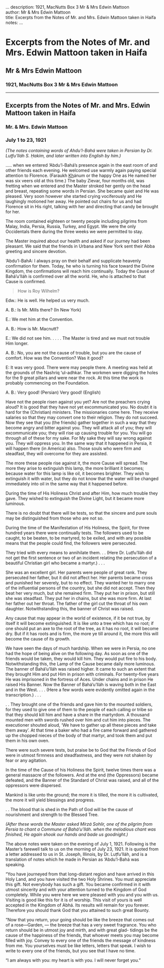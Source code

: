 ...
description: 1921, MacNutts Box 3 Mr & Mrs Edwin Mattoon  
author: Mr & Mrs Edwin Mattoon  
title: Excerpts from the Notes of Mr. and Mrs. Edwin Mattoon taken in Haifa 
notes:
...


# Excerpts from the Notes of Mr. and Mrs. Edwin Mattoon taken in Haifa  
## Mr & Mrs Edwin Mattoon  
### 1921, MacNutts Box 3 Mr & Mrs Edwin Mattoon  

------




## Excerpts from the Notes of Mr. and Mrs. Edwin Mattoon taken in Haifa

### Mr. & Mrs. Edwin Mattoon

### July 1 to 23, 1921

*(The notes containing words of Ahdu’l-Bahá were taken in Persian by Dr. Luṭfu’lláh S. Ḥakím, and later written into English by him.)*  

..... when we entered ‘Abdu’l-Bahá’s presence again in the east room of and other friends each evening. He welcomed use warmly again paying special attention to Florence. (Faraukh <u>Kh</u>ánum or the happy One as He named her was six veers old at this time.) The baby Zievar, four months old, was fretting when we entered and the Master stroked her gently on the head and breast, repeating some words in Persian. She became quiet and He was pleased. Very soon however she started crying vociferously and He laughingly motioned her away. He pointed out chairs for us and had Florence sit in His right, talking with her and directing that candy be brought for her.  

The room contained eighteen or twenty people including pilgrims from Malay, India, Persia, Russia, Turkey, and Egypt. We were the only Occidentals there during the three weeks we were permitted to stay.  

The Master inquired about our health and asked if our journey had been pleasant. We said that the friends in Urbana and New York sent their Abba greeting and sincere devotion.  

‘Abdu’l-BahA: I always pray on their behalf and supplicate heavenly confirmation for them. Today, he who is turning his face toward the Divine Kingdom, the confirmations will reach him continually. Today the Cause of Bahá’u’lláh is confirmed over all the world. He, who is attached to that Cause is confirmed.  

> How is Roy Wilhelm?
>   
Edw.: He is well. He helped us very much.
>   
A. B.: Is Mr. Mills there? (In New York)
>   
E.: We met him at the Convention.
>   
A. B.: How is Mr. Macnutt?
>   
E.: We did not see him. . . . . The Master is tired and we must not trouble Him longer.
>   
A. B.: No, you are not the cause of trouble, but you are the cause of comfort. How was the Convention? Was it good?
>   
E: It was very good. There were may people there. A meeting was held at the grounds of the Nashriq ‘ul-adhkar. The workmen were digging the holes for the 9 great pillars and were near the rock. At this time the work is probably commencing on the Foundation.
>   
A. B.: Very good! (Persian) Very good! (English)

Have not the people risen against you yet? Are not the preachers crying aloud? It is good that they have not yet excommunicated you. No doubt it is hard for the (Christian) ministers. The missionaries come here. They receive salaries so that they may convert one to their religion. They do not succeed. Now they see that you (the friends) gather together in such a way that they become angry and bitter against you. They will attack all of you; they will excommunicate you; they will rise up causing trouble for you. You will go through all of these for my sake. For My sake they will say wrong against you. They will oppress you. In the same way that it happened in Persia, it will happen there (in America) also. Those souls who were firm and steadfast, they will overcome for they are assisted.  

The more these people rise against it, the more Cause will spread. The more they arise to extinguish this lamp, the more brilliant it becomes; because water for this lamp is like oil, it becomes brighter. They wish to extinguish it with water, but they do not know that the water will be changed immediately into oil in the same way that it happened before.  

During the time of His Holiness Christ and after Him, how much trouble they gave. They wished to extinguish the Divine Light, but it became more luminous.  

There is no doubt that there will be tests, so that the sincere and pure souls may be distinguished from those who are not so.  

During the time of the Manifestation of His Holiness, the Spirit, for three hundred years there were continually tests. The followers used to be caught, to be beaten, to be martyred, to be exiled, and with any possible means that the people could find, the followers were persecuted.  

They tried with every means to annihilate them. . . (Here Dr. Luṭfu’lláh did not get the first sentence or two of an incident relating the persecution of a beautiful Christian girl who became a martyr.) . . .  

She was an excellent girl. Her parents were people of great rank. They persecuted her father, but it did not affect her. Her parents became cross and punished her severely, but to no effect. They wanted her to marry one of the influential persons of the country, but she did not accept. Then they beat her very much, but she remained firm. They put her in prison, but still she was steadfast. They put her in chains, but she was more firm. At last her father out her throat. The father of the girl cut the throat of his own daughter. Notwithstanding this, the banner of Christ was raised.  

Any cause that may appear in the world of existence, if it be not true, by itself it will become extinguished. It is like unto a tree which has no root; if one should put an axe to the root of the tree, as it has no root, it will become dry. But if it has roots and is firm, the more ye till around it, the more this will become the cause of its growth.  

We have seen the days of much hardship. When we were in Persia, no one had the hope of being alive on the following day. As soon as one of the friends would be taken, they would kill him. They would put fire to his body. Notwithstanding this, the Lamp of the Cause became daily more luminous. The banner of Bahá’u’lláh was raised higher. It came to such an extent that they brought Him and put Him in prison with criminals. For twenty-five years He was imprisoned in the fortress of Aces. Under chains and in prison He raised His Banner. Now the Banner of Bahá’u’lláh is waving both in the East and in the West. . . . (Here a few words were evidently omitted again in the transcription.) . . .  

. . They brought one of the friends and gave him to the mounted soldiers, for they used to give one of them to the people of each calling or tribe so that they should kill him and have a share in the martyrdom. A thousand mounted men with swords rushed over him and cut him into pieces. The executioner shouted aloud, ‘We have to gather up all these pieces and take them away’. At that time a baker who had a fire came forward and gathered up the chopped nieces of the body of that martyr, and took them and put them in his own oven.  

There were such severe tests, but praise be to God that the Friends of God were in utmost firmness and steadfastness, and they were not shaken by fear or any agitation.  

In the time of the Cause of his Holiness the Spirit, twelve times there was a general massacre of the followers. And at the end (the Oppressors) became defeated, and the Banner of the Standard of Christ was raised, and all of the oppressors were dispersed.  

Mankind is like unto the ground; the more it is tilled, the more it is cultivated, the more it will yield blessings and progress.  

. . The blood that is shed in the Path of God will be the cause of nourishment and strength to the Blessed Tree.  

*(After these words the Master asked Mírzá Sohlir, one of the pilgrim from Persia to chant a Commune of Bahá’u’lláh. when the melodious chant was finished, He again shook our hands and bade us goodnight.)*  

The above notes were taken on the evening of July 1, 1921. Following is the Master’s farewell talk to us on the morning of July 23, 1921. It is quoted from a letter addressed to us in St. Joseph, Illinois, by Dr. Luṭfu’lláh, and is a translation of notes which he made in Persian as ‘Abdu’l-Bahá was speaking.  

“You have journeyed from that long-distant region and have arrived in this Holy Land, and you have visited the two Holy Shrines. You must appreciate this gift. Not everybody has such a gift. You became confirmed in it with utmost sincerity and with your attention turned to the Kingdom of God completely. While you were here we were pleased with you and you with us. Visiting is good like this for it is of worship. This visit of yours is well accepted in the Kingdom of Abhá. Its results will remain for you forever. Therefore you should thank God that you attained to such great Bounty.  

“Now that you return, your going should be like the breeze that comes out of a rose—Garden, — the breeze that has a very sweet fragrance. You who return should be in utmost joy and mirth, and with great glad- tidings be the cause of the happiness of the friends, that whoever meets you may become filled with joy. Convey to every one of the friends the message of kindness from me. You yourselves must be like letters, letters that speak. I wish to write to every one of the friends, but you see that I have no time.  

“I am always with you: my heart is with you. I will never forget you.”